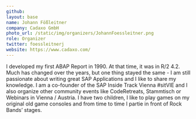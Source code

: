 ```yaml
---
github: 
layout: base
name: Johann Fößleitner
company: Cadaxo GmbH
photo_url: /static/img/organizers/JohannFoessleitner.png
role: Organizer
twitter: foessleitnerj
website: https://www.cadaxo.com/
---
```


I developed my first ABAP Report in 1990. At that time, it was in R/2 4.2. Much has changed over the years, but one thing stayed the same - I am still passionate about writing great SAP Applications and I like to share my knowledge. I am a co-founder of the SAP Inside Track Vienna #sitVIE and I also organize other community events like CodeRetreats, Stammtisch or Webinars in Vienna / Austria. I have two children, I like to play games on my original old game consoles and from time to time I partie in front of Rock Bands’ stages.